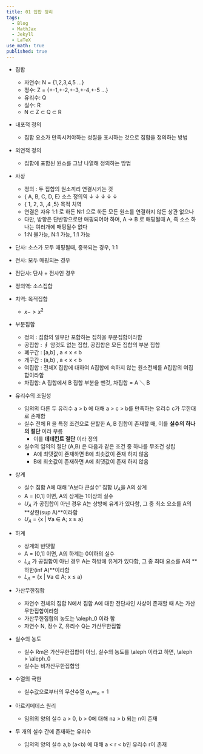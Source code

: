 ```yaml
---
title: 01 집합 정리
tags:
  - Blog
  - MathJax
  - Jekyll
  - LaTeX
use_math: true
published: true
---
```

 
- 집합
  - 자연수: N = {1,2,3,4,5 ...}
  - 정수: Z = {+-1,+-2,+-3,+-4,+-5 ...}
  - 유리수: Q
  - 실수: R
  - N ⊂ Z ⊂ Q ⊂ R

- 내포적 정의
  - 집합 요소가 만족시켜야하는 성질을 표시하는 것으로 집합을 정의하는 방법

- 외연적 정의
  - 집합에 포함된 원소를 그냥 나열해 정의하는 방법

- 사상
  - 정의 : 두 집합의 원소끼리 연결시키는 것
  - { A,  B,  C,  D,  E} 소스 정의역
     ↓  ↓  ↓  ↓  ↓
  - { 1,  2,  3, ,4  ,5} 목적 치역
  - 연결은 자유 1:1 로 하든 N:1 으로 하든 모든 원소를 연결하지 않든 상관 없으나
  - 다만, 방향은 단반향으로만 매핑되어야 하며, A -> B 로 매핑될때 A, 즉 소스 하나는 여러개에 매핑될수 없다
  - 1:N 불가능, N:1 가능, 1:1 가능

- 단사: 소스가 모두 매핑될때, 중복되는 경우, 1:1
- 전사: 모두 매핑되는 경우
- 전단사: 단사 + 전사인 경우

- 정의역: 소스집합
- 치역: 목적집합
   - $x -> x^2$


- 부분집합
  - 정의 : 집합의 일부만 포함하는 집하을 부분집합이라함
  - 공집합 : ∮ 암것도 없는 집합, 공집합은 모든 집합의 부분 집합
  - 폐구간 : [a,b] , a ≤ x ≤ b
  - 개구간 : (a,b) , a < x < b
  - 여집합 : 전체X 집합에 대하여 A집합에 속하지 않는 원소전체를 A집합의 여집합이라함
  - 차집합: A 집합에서 B 집합 부분을 뺀것, 차집합 = A ＼ B

- 유리수의 조밀성
  - 임의의 다른 두 유리수 a > b 에 대해 a > c > b를 만족하는 유리수 c가 무한대로 존재함
  - 실수 전체 R 을 특정 조건으로 분할한 A, B 집합이 존재할 때, 이를 **실수의 하나의 절단** 이라 부름
    - 이를 **데데킨트 절단** 이라 정의
  - 실수의 임의의 절단 (A,B) 은 다음과 같은 조건 중 하나를 무조건 성립
    - A에 최댓값이 존재하면 B에 최솟값이 존재 하지 않음
    - B에 최솟값이 존재하면 A에 최댓값이 존재 하지 않음
    
- 상계 
  - 실수 집합 A에 대해 'A보다 큰실수' 집합 $U_A$을 A의 상계
  - A = [0,1] 이면, A의 상계는 1이상의 실수
  - $U_A$ 가 공집합이 아닌 경우 A는 상방에 유계가 있다함, 그 중 최소 요소를 A의 **상한(sup A)**이라함
  - $U_A$ = {x | ∀a ∈ A; x ≥ a}
  
- 하계
  - 상계의 반댓말
  - A = [0,1] 이면, A의 하계는 0이하의 실수
  - $L_A$ 가 공집합이 아닌 경우 A는 하방에 유계가 있다함, 그 중 최대 요소를 A의 **하한(inf A)**이라함
  - $L_A$ = {x | ∀a ∈ A; x ≤ a}
  
- 가산무한집합
  - 자연수 전체의 집합 N에서 집합 A에 대한 전단사인 사상이 존재할 때 A는 가산무한집합이라함
  - 가산무한집합의 농도는 \aleph_0 이라 함
  - 자연수 N, 정수 Z, 유리수 Q는 가산무한집합
  
- 실수의 농도
  - 실수 Rm은 가산무한집합이 아님, 실수의 농도를 \aleph 이라고 하면, \aleph > \aleph_0 
  - 실수는 비가산무한집합임
  
- 수열의 극한
  - 실수값으로부터의 무산수열 ${a_n}∞_n=1$
  
- 아르키메데스 원리
  - 임의의 양의 실수 a > 0, b > 0에 대해 na > b 되는 n이 존재
  
- 두 개의 실수 간에 존재하는 유리수
  - 임의의 양의 실수 a,b (a<b) 에 대해 a < r < b인 유리수 r이 존재
